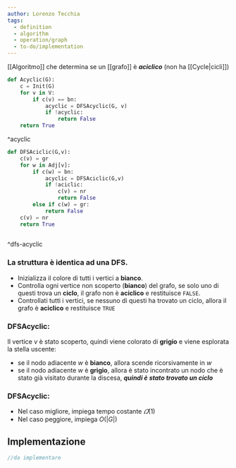 ```yaml
---
author: Lorenzo Tecchia
tags:
  - definition
  - algorithm
  - operation/graph
  - to-do/implementation
---
```

[[Algoritmo]] che determina se un [[grafo]] è ***aciclico*** (non ha [[Cycle|cicli]])
	
```python
def Acyclic(G):
	c = Init(G)
	for v in V:
		if c(v) == bn:
			acyclic = DFSAcyclic(G, v)
			if !acyclic:
				return False
	return True
```
^acyclic

```python
def DFSAciclic(G,v):
	c(v) = gr
	for w in Adj[v]:
		if c(w) = bn:
			acyclic = DFSAciclic(G,v)
			if !aciclic:
				c(v) = nr
				return False
		else if c(w) = gr:
			return False
	c(v) = nr
	return True				
			
```
^dfs-acyclic

### La struttura è identica ad una $\textbf{DFS}$.
- Inizializza il colore di tutti i vertici a **bianco**.  
- Controlla ogni vertice non scoperto (**bianco**) del grafo, se solo uno di questi trova un **ciclo**, il grafo non è **aciclico** e restituisce `FALSE`.
- Controllati tutti i vertici, se nessuno di questi ha trovato un ciclo, allora il grafo è **aciclico** e restituisce `TRUE`
### $\textbf{DFSAcyclic}$:  
Il vertice $v$ è stato scoperto, quindi viene colorato di **grigio** e viene esplorata la stella uscente:
- se il nodo adiacente $w$ è **bianco**, allora scende ricorsivamente in $w$  
- se il nodo adiacente $w$ è **grigio**, allora è stato incontrato un nodo che è stato già visitato durante la discesa, ***quindi è stato trovato un ciclo***
### $\textbf{DFSAcyclic}$:
- Nel caso migliore, impiega tempo costante $\varOmega(1)$ 
- Nel caso peggiore, impiega $O(|G|)$

## Implementazione
```C
//da implementare
```